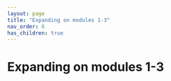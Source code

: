```yaml
---
layout: page
title: "Expanding on modules 1-3"
nav_order: 6
has_children: true
---
```



# Expanding on modules 1-3

